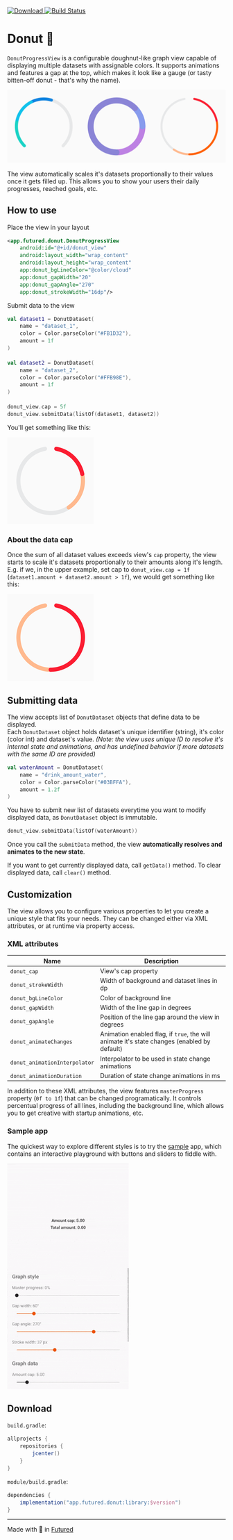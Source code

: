 [![Download](https://api.bintray.com/packages/thefuntastyops/donut/donut/images/download.svg) ](https://bintray.com/thefuntastyops/donut/donut/_latestVersion)
[![Build Status](https://app.bitrise.io/app/e9f4fbbcc143c212/status.svg?token=LK6EaX0H10eB3wjz5k-HlQ&branch=master)](https://app.bitrise.io/app/e9f4fbbcc143c212)

# Donut 🍩
`DonutProgressView` is a configurable doughnut-like graph view capable of displaying multiple datasets with assignable colors. It supports animations and features a gap at the top, which makes it look like a gauge (or tasty bitten-off donut - that's why the name).

![Header](imgs/readme-header.png)

The view automatically scales it's datasets proportionally to their values once it gets filled up. This allows you to show your users their daily progresses, reached goals, etc.  

## How to use
Place the view in your layout

```xml
<app.futured.donut.DonutProgressView
    android:id="@+id/donut_view"
    android:layout_width="wrap_content"
    android:layout_height="wrap_content"
    app:donut_bgLineColor="@color/cloud"
    app:donut_gapWidth="20"
    app:donut_gapAngle="270"
    app:donut_strokeWidth="16dp"/>
```

Submit data to the view

```kotlin
val dataset1 = DonutDataset(
    name = "dataset_1",
    color = Color.parseColor("#FB1D32"),
    amount = 1f
)

val dataset2 = DonutDataset(
    name = "dataset_2",
    color = Color.parseColor("#FFB98E"),
    amount = 1f
)

donut_view.cap = 5f
donut_view.submitData(listOf(dataset1, dataset2))
```

You'll get something like this:

![View with cap unexceeded](imgs/readme_intro_nocap.png)

### About the data cap
Once the sum of all dataset values exceeds view's `cap` property, the view starts to scale it's datasets proportionally to their amounts along it's length. E.g. if we, in the upper example, set cap to `donut_view.cap = 1f` (`dataset1.amount + dataset2.amount > 1f`), we would get something like this:

![View with cap exceeded](imgs/readme_intro_cap.png)

## Submitting data
The view accepts list of `DonutDataset` objects that define data to be displayed.  
Each `DonutDataset` object holds dataset's unique identifier (string), it's color (color int) and dataset's value. *(Note: the view uses unique ID to resolve it's internal state and animations, and has undefined behavior if more datasets with the same ID are provided)*

```kotlin
val waterAmount = DonutDataset(
    name = "drink_amount_water",
    color = Color.parseColor("#03BFFA"),
    amount = 1.2f
)
```

You have to submit new list of datasets everytime you want to modify displayed data, as `DonutDataset` object is immutable.

```kotlin
donut_view.submitData(listOf(waterAmount))
```
Once you call the `submitData` method, the view **automatically resolves and animates to the new state**.

If you want to get currently displayed data, call `getData()` method. To clear displayed data, call `clear()` method.

## Customization
The view allows you to configure various properties to let you create a unique style that fits your needs. They can be changed either via XML attributes, or at runtime via property access.

### XML attributes
|Name|Description|
|---|---|
| `donut_cap`| View's cap property |
| `donut_strokeWidth` | Width of background and dataset lines in dp |
| `donut_bgLineColor`| Color of background line |
| `donut_gapWidth` | Width of the line gap in degrees |
| `donut_gapAngle` | Position of the line gap around the view in degrees |
| `donut_animateChanges` | Animation enabled flag, if `true`, the will animate it's state changes (enabled by default) |
| `donut_animationInterpolator` | Interpolator to be used in state change animations |
| `donut_animationDuration` | Duration of state change animations in ms |

In addition to these XML attributes, the view features `masterProgress` property (`0f to 1f`) that can be changed programatically. It controls percentual progress of all lines, including the background line, which allows you to get creative with startup animations, etc.

### Sample app

The quickest way to explore different styles is to try the [sample](sample/) app, which contains an interactive playground with buttons and sliders to fiddle with.


![Playground](imgs/playground.gif)

## Download
`build.gradle`:

```groovy
allprojects {
    repositories {
        jcenter()
    }
}
```

`module/build.gradle`:

```groovy
dependencies {
    implementation("app.futured.donut:library:$version")
}
```
---
Made with 🖤 in [Futured](http://futured.app)
